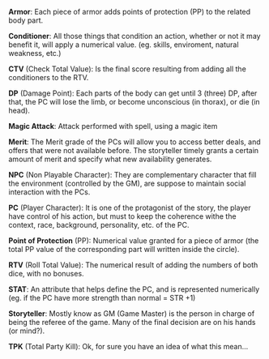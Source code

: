 **Armor**: Each piece of armor adds points of protection (PP) to the related body part.

**Conditioner**: All those things that condition an action, whether or not it may benefit it, will apply a numerical value. (eg. skills, enviroment, natural weakness, etc.)

**CTV** (Check Total Value): Is the final score resulting from adding all the conditioners to the RTV.

**DP** (Damage Point): Each parts of the body can get until 3 (three) DP, after that, the PC will lose the limb, or become unconscious (in thorax), or die (in head).

**Magic Attack**: Attack performed with spell, using a magic item

**Merit**: The Merit grade of the PCs will allow you to access better deals, and offers that were not available before. The storyteller timely grants a certain amount of merit and specify what new availability generates.

**NPC** (Non Playable Character): They are complementary character that fill the environment (controlled by the GM), are suppose to maintain social interaction with the PCs.

**PC** (Player Character): It is one of the protagonist of the story, the player have control of his action, but must to keep the coherence withe the context, race, background, personality, etc. of the PC.

**Point of Protection** (PP): Numerical value granted for a piece of armor (the total PP value of the corresponding part will written inside the circle).

**RTV** (Roll Total Value): The numerical result of adding the numbers of both dice, with no bonuses.

**STAT**: An attribute that helps define the PC, and is represented numerically (eg. if the PC have more strength than normal = STR +1)

**Storyteller**: Mostly know as GM (Game Master) is the person in charge of being the referee of the game. Many of the final decision are on his hands (or mind?).

**TPK** (Total Party Kill): Ok, for sure you have an idea of what this mean...
